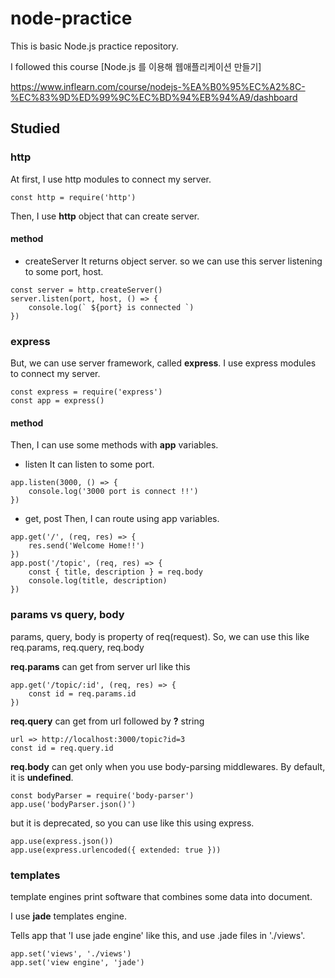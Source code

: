# __node-practice__
This is basic Node.js practice repository.

I followed this course [Node.js 를 이용해 웹애플리케이션 만들기] 

https://www.inflearn.com/course/nodejs-%EA%B0%95%EC%A2%8C-%EC%83%9D%ED%99%9C%EC%BD%94%EB%94%A9/dashboard

## Studied

### __http__
At first, I use http modules to connect my server.

```
const http = require('http')
```

Then, I use __http__ object that can create server.

#### method 
+ createServer
    It returns object server. so we can use this server listening to some port, host.
```
const server = http.createServer()
server.listen(port, host, () => {
    console.log(` ${port} is connected `)
})
```

### __express__
But, we can use server framework, called __express__.
I use express modules to connect my server.

```
const express = require('express')
const app = express()
```

#### method
Then, I can use some methods with __app__ variables.

+ listen
    It can listen to some port.
```
app.listen(3000, () => {
    console.log('3000 port is connect !!')
})
```

+ get, post
    Then, I can route using app variables.
```
app.get('/', (req, res) => {
    res.send('Welcome Home!!')
})
app.post('/topic', (req, res) => {
    const { title, description } = req.body
    console.log(title, description)
})
```

### __params vs query, body__
params, query, body is property of req(request).
So, we can use this like req.params, req.query, req.body

__req.params__ can get from server url like this
```
app.get('/topic/:id', (req, res) => {
    const id = req.params.id
})
```

__req.query__ can get from url followed by __?__ string
```
url => http://localhost:3000/topic?id=3
const id = req.query.id
```

__req.body__ can get only when you use body-parsing middlewares. 
By default, it is __undefined__.
```
const bodyParser = require('body-parser')
app.use('bodyParser.json()')
```

but it is deprecated, so you can use like this using express.
```
app.use(express.json())
app.use(express.urlencoded({ extended: true }))
```

### __templates__
template engines print software that combines some data into document.

I use __jade__ templates engine.

Tells app that 'I use jade engine' like this, and use .jade files in './views'.
```
app.set('views', './views')
app.set('view engine', 'jade')
```
